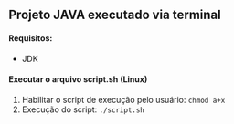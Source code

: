 ## Projeto JAVA executado via terminal

#### Requisitos:
+ JDK 

#### Executar o arquivo script.sh (Linux)
1. Habilitar o script de execução pelo usuário: `chmod a+x` 
2. Execução do script: `./script.sh`

